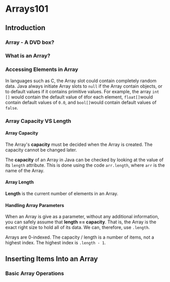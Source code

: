# Arrays101

## Introduction

### Array - A DVD box?

### What is an Array?

### Accessing Elements in Array

In languages such as C, the Array slot could contain completely random data. Java always initiate Array slots to `null` if the Array contain objects, or to default values if it contains primitive values. For example, the array `int []` would contain the default value of `0`for each element, `float[]`would contain default values of `0.0`, and `bool[]`would contain default values of `false`.

### Array Capacity VS Length

#### Array Capacity

The Array's **capacity** must be decided when the Array is created. The capacity cannot be changed later. 

The **capacity** of an Array in Java can be checked by looking at the value of its `length` attribute. This is done using the code `arr.length`, where `arr` is the name of the Array. 

#### Array Length

**Length** is the current number of elements in an Array.

#### Handling Array Parameters

When an Array is give as a parameter, without any additional information, you can safely assume that **length == capacity**.  That is, the Array is the exact right size to hold all of its data. We can, therefore, use `.length`.

Arrays are 0-indexed. The capacity / length is a number of items, not a highest index. The highest index is `.length - 1`. 

## Inserting Items Into an Array

### Basic Array Operations

